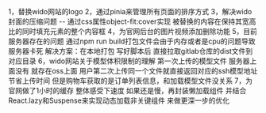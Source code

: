 1，替换wido网站的logo
2，通过pinia来管理所有页面的排序方式
3，解决wido封面的压缩问题 -- 通过css属性object-fit:cover实现 被替换的内容在保持其宽高比的同时填充元素的整个内容框
4，为官网后台的图片视频添加删除功能
5，目前服务器存在的问题
	通过npm run build打包文件会由于内存或者是cpu的问题导致服务器卡死
	解决方案：在本地打包 写好脚本后 直接拉取gitlab仓库的dist文件到对应目录
6，wido网站关于模型体积限制的理解
	 第一次上传的模型文件 服务器上面没有 就存在oss上面 用户第二次上传同一个文件就直接返回对应的ssh模型地址 节省上传时间 但是购物车获取的是订单列表信息，和加载模型文件没关系
7，为官网做了1小时的缓存 整体感受下速度 如果还是慢，再封装懒加载组件 并结合React.lazy和Suspense来实现动态加载非关键组件 来做更深一步的优化